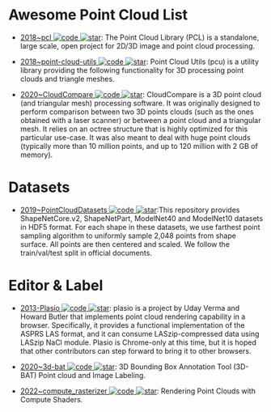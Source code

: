 # Awesome Point Cloud List

- [2018~pcl ![code](https://ng-tech.icu/assets/code.svg) ![star](https://img.shields.io/github/stars/PointCloudLibrary/pcl)](https://github.com/PointCloudLibrary/pcl): The Point Cloud Library (PCL) is a standalone, large scale, open project for 2D/3D image and point cloud processing.

- [2018~point-cloud-utils ![code](https://ng-tech.icu/assets/code.svg) ![star](https://img.shields.io/github/stars/fwilliams/point-cloud-utils)](https://github.com/fwilliams/point-cloud-utils): Point Cloud Utils (pcu) is a utility library providing the following functionality for 3D processing point clouds and triangle meshes.

- [2020~CloudCompare ![code](https://ng-tech.icu/assets/code.svg) ![star](https://img.shields.io/github/stars/CloudCompare/CloudCompare)](https://github.com/CloudCompare/CloudCompare): CloudCompare is a 3D point cloud (and triangular mesh) processing software. It was originally designed to perform comparison between two 3D points clouds (such as the ones obtained with a laser scanner) or between a point cloud and a triangular mesh. It relies on an octree structure that is highly optimized for this particular use-case. It was also meant to deal with huge point clouds (typically more than 10 million points, and up to 120 million with 2 GB of memory).

# Datasets

- [2019~PointCloudDatasets ![code](https://ng-tech.icu/assets/code.svg) ![star](https://img.shields.io/github/stars/antao97/PointCloudDatasets)](https://github.com/antao97/PointCloudDatasets):This repository provides ShapeNetCore.v2, ShapeNetPart, ModelNet40 and ModelNet10 datasets in HDF5 format. For each shape in these datasets, we use farthest point sampling algorithm to uniformly sample 2,048 points from shape surface. All points are then centered and scaled. We follow the train/val/test split in official documents.

# Editor & Label

- [2013-Plasio ![code](https://ng-tech.icu/assets/code.svg) ![star](https://img.shields.io/github/stars/verma/plasio)](https://github.com/verma/plasio): plasio is a project by Uday Verma and Howard Butler that implements point cloud rendering capability in a browser. Specifically, it provides a functional implementation of the ASPRS LAS format, and it can consume LASzip-compressed data using LASzip NaCl module. Plasio is Chrome-only at this time, but it is hoped that other contributors can step forward to bring it to other browsers.

- [2020~3d-bat ![code](https://ng-tech.icu/assets/code.svg) ![star](https://img.shields.io/github/stars/walzimmer/3d-bat)](https://github.com/walzimmer/3d-bat): 3D Bounding Box Annotation Tool (3D-BAT) Point cloud and Image Labeling.

- [2022~compute_rasterizer ![code](https://ng-tech.icu/assets/code.svg) ![star](https://img.shields.io/github/stars/m-schuetz/compute_rasterizer)](https://github.com/m-schuetz/compute_rasterizer): Rendering Point Clouds with Compute Shaders.
